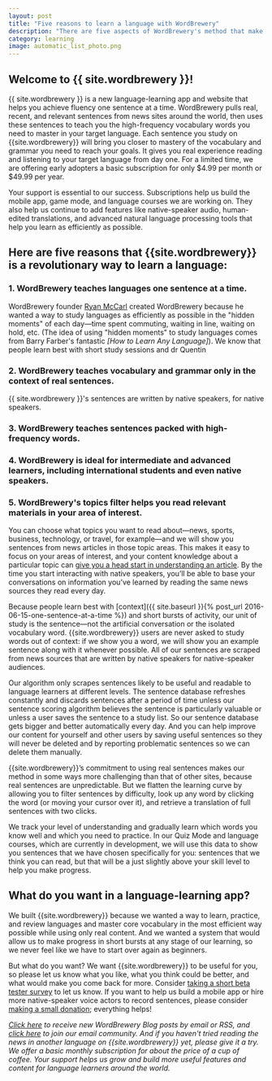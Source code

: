 ```yaml
---
layout: post
title: "Five reasons to learn a language with WordBrewery"
description: "There are five aspects of WordBrewery's method that make us unique among language-learning apps."
category: learning
image: automatic_list_photo.png
---
```


## Welcome to {{ site.wordbrewery }}!

{{ site.wordbrewery }} is a new language-learning app and website that helps you achieve fluency one sentence at a time. WordBrewery pulls real, recent, and relevant sentences from news sites around the world, then uses these sentences to teach you the high-frequency vocabulary words you need to master in your target language. Each sentence you study on {{site.wordbrewery}} will bring you closer to mastery of the vocabulary and grammar you need to reach your goals. It gives you real experience reading and listening to your target language from day one. For a limited time, we are offering early adopters a basic subscription for only $4.99 per month or $49.99 per year. 

Your support is essential to our success. Subscriptions help us build the mobile app, game mode, and language courses we are working on. They also help us continue to add features like native-speaker audio, human-edited translations, and advanced natural language processing tools that help you learn as efficiently as possible.

## Here are five reasons that {{site.wordbrewery}} is a revolutionary way to learn a language:

### 1. WordBrewery teaches languages one sentence at a time.

WordBrewery founder [Ryan McCarl](http://RyanMcCarl.com) created WordBrewery because he wanted a way to study languages as efficiently as possible in the "hidden moments" of each day—time spent commuting, waiting in line, waiting on hold, etc. (The idea of using "hidden moments" to study languages comes from Barry Farber's fantastic *[How to Learn Any Language]*). We know that people learn best with short study sessions and dr Quentin 

### 2. WordBrewery teaches vocabulary and grammar only in the context of real sentences.

{{ site.wordbrewery }}'s sentences are written by native speakers, for native speakers.

### 3. WordBrewery teaches sentences packed with high-frequency words.

### 4. WordBrewery is ideal for intermediate and advanced learners, including international students and even native speakers.

### 5. WordBrewery's topics filter helps you read relevant materials in your area of interest.

You can choose what topics you want to read about—news, sports, business, technology, or travel, for example—and we will show you sentences from news articles in those topic areas. This makes it easy to focus on your areas of interest, and your content knowledge about a particular topic can [give you a head start in understanding an article](http://www.jstor.org/stable/3586468?seq=1#page_scan_tab_contents). By the time you start interacting with native speakers, you’ll be able to base your conversations on information you’ve learned by reading the same news sources they read every day.



Because people learn best with [context]({{ site.baseurl }}{% post_url 2016-06-15-one-sentence-at-a-time %}) and short bursts of activity, our unit of study is the sentence—not the artificial conversation or the isolated vocabulary word. {{site.wordbrewery}} users are never asked to study words out of context: if we show you a word, we will show you an example sentence along with it whenever possible. All of our sentences are scraped from news sources that are written by native speakers for native-speaker audiences.

Our algorithm only scrapes sentences likely to be useful and readable to language learners at different levels. The sentence database refreshes constantly and discards sentences after a period of time unless our sentence scoring algorithm believes the sentence is particularly valuable or unless a user saves the sentence to a study list. So our sentence database gets bigger and better automatically every day. And you can help improve our content for yourself and other users by saving useful sentences so they will never be deleted and by reporting problematic sentences so we can delete them manually.

{{site.wordbrewery}}’s commitment to using real sentences makes our method in some ways more challenging than that of other sites, because real sentences are unpredictable. But we flatten the learning curve by allowing you to filter sentences by difficulty, look up any word by clicking the word (or moving your cursor over it), and retrieve a translation of full sentences with two clicks.

We track your level of understanding and gradually learn which words you know well and which you need to practice. In our Quiz Mode and language courses, which are currently in development, we will use this data to show you sentences that we have chosen specifically for you: sentences that we think you can read, but that will be a just slightly above your skill level to help you make progress.

## What do you want in a language-learning app?

We built {{site.wordbrewery}} because we wanted a way to learn, practice, and review languages and master core vocabulary in the most efficient way possible while using only real content. And we wanted a system that would allow us to make progress in short bursts at any stage of our learning, so we never feel like we have to start over again as beginners.

But what do you want? We want {{site.wordbrewery}} to be useful for you, so please let us know what you like, what you think could be better, and what would make you come back for more. Consider [taking a short beta tester survey](https://docs.google.com/forms/d/1VLYcHdI5-FLlr5hMRJ1DzhLKDUzfkPvyI8Bx3bvvk3w/viewform) to let us know. If you want to help us build a mobile app or hire more native-speaker voice actors to record sentences, please consider [making a small donation](https://squareup.com/store/wordbrewery2); everything helps!

*[Click here](http://feeds.feedburner.com/LanguageUntapped) to receive new WordBrewery Blog posts by email or RSS, and [click here](http://goo.gl/pTPRvb) to join our email community. And if you haven't tried reading the news in another  language on {{site.wordbrewery}} yet, please give it a try. We offer a basic monthly subscription for about the price of a cup of coffee. Your support helps us grow and build more useful features and content for language learners around the world.*

